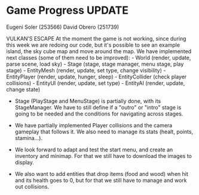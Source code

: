 # Game Progress UPDATE

Eugeni Soler (253566)
David Obrero (251739)

VULKAN’S ESCAPE
At the moment the game is not working, since during this week we are redoing our code, but it's possible to see an example island, the sky cube map and move around the map. 
We have implemented next classes (some of them need to be improved):
    - World (render, update, parse scene, load sky)
    - Stage (stage, stage manager, menu stage, play stage)
    - EntityMesh (render, update, set type, change visibility)
    - EntityPlayer (render, update, hunger, sleep)
    - EntityCollider (check player collisions)
    - EntityUI (render, update, set type)
    - EntityAI (render, update, change state)


- Stage (PlayStage and MenuStage) is partially done, with its StageManager. We have to still define if a "outro" or "intro" stage is going to be needed and the conditions for navigating across stages.
- We have partially implemented Player collisions and the camera gameplay that follows it. We also need to manage its stats (healt, points, stamina...).

- We look forward to adapt and test the start menu, and create an inventory and minimap. For that we still have to download the images to display.
- We also want to add entities that drop items (food and wood) when hit and its health goes to 0, but for that we still have to manage and work out collisions.